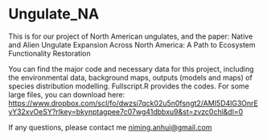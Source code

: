 # Ungulate_NA
This is for our project of North American ungulates, and the paper:  Native and Alien Ungulate Expansion Across North America: A Path to Ecosystem Functionality Restoration

You can find the major code and necessary data for this project, including the environmental data, background maps, outputs (models and maps) of species distribution modelling. Fullscript.R provides the codes. For some large files, you can download here: https://www.dropbox.com/scl/fo/dwzsi7qck02u5n0fsngt2/AMI5D4lG3OnrEyY32xvOeSY?rlkey=bkynptagpee7c07wg41dbbxu9&st=zvzc0chl&dl=0

If any questions, please contact me niming.anhui@gmail.com
